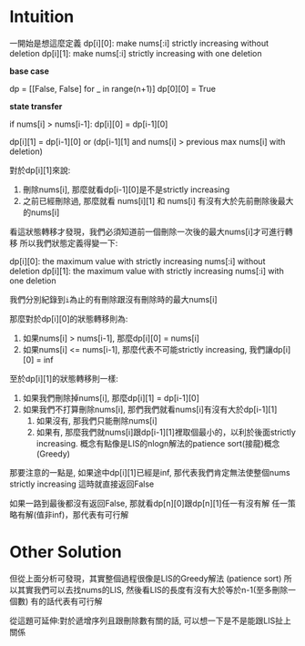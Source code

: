 # Intuition

一開始是想這麼定義
dp[i][0]: make nums[:i] strictly increasing without deletion
dp[i][1]: make nums[:i] strictly increasing with one deletion

**base case**

dp = [[False, False] for _ in range(n+1)]
dp[0][0] = True

**state transfer**

if nums[i] > nums[i-1]:
    dp[i][0] = dp[i-1][0]

dp[i][1] = dp[i-1][0] or (dp[i-1][1] and nums[i] > previous max nums[i] with deletion)

對於dp[i][1]來說:
1. 刪除nums[i], 那麼就看dp[i-1][0]是不是strictly increasing
2. 之前已經刪除過, 那麼就看 nums[i][1] 和 nums[i] 有沒有大於先前刪除後最大的nums[i]

看這狀態轉移才發現，我們必須知道前一個刪除一次後的最大nums[i]才可進行轉移
所以我們狀態定義得變一下:

dp[i][0]: the maximum value with strictly increasing nums[:i] without deletion
dp[i][1]: the maximum value with strictly increasing nums[:i] with one deletion

我們分別紀錄到`i`為止的有刪除跟沒有刪除時的最大nums[i]

那麼對於dp[i][0]的狀態轉移則為:

1. 如果nums[i] > nums[i-1], 那麼dp[i][0] = nums[i]
2. 如果nums[i] <= nums[i-1], 那麼代表不可能strictly increasing, 我們讓dp[i][0] = inf

至於dp[i][1]的狀態轉移則一樣:
1. 如果我們刪除掉nums[i], 那麼dp[i][1] = dp[i-1][0]
2. 如果我們不打算刪除nums[i], 那們我們就看nums[i]有沒有大於dp[i-1][1]
   1. 如果沒有, 那我們只能刪除nums[i]
   2. 如果有, 那麼我們就nums[i]跟dp[i-1][1]裡取個最小的，以利於後面strictly increasing. 概念有點像是LIS的nlogn解法的patience sort(接龍)概念 (Greedy)

那要注意的一點是, 如果途中dp[i][1]已經是inf, 那代表我們肯定無法使整個nums strictly increasing
這時就直接返回False

如果一路到最後都沒有返回False, 那就看dp[n][0]跟dp[n][1]任一有沒有解
任一策略有解(值非inf)，那代表有可行解

# Other Solution
但從上面分析可發現，其實整個過程很像是LIS的Greedy解法 (patience sort)
所以其實我們可以去找nums的LIS, 然後看LIS的長度有沒有大於等於n-1(至多刪除一個數)
有的話代表有可行解

從這題可延伸:對於遞增序列且跟刪除數有關的話, 可以想一下是不是能跟LIS扯上關係